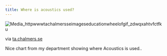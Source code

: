```yaml
---
title: Where is acoustics used?
---
```


![Media_httpwwwtachalmersseimageseducationwheelofgif_zdwqxahtvfctfku](http://chinpen.net/blog/wp-content/uploads/2009/08/media_httpwwwtachalmersseimageseducationwheelofgif_zdwqxaHtvFctFku.gif.scaled1000-300x208.gif)

via [ta.chalmers.se][0]

Nice chart from my department showing where Acoustics is used..


[0]: http://www.ta.chalmers.se/education.php?page=mst_role